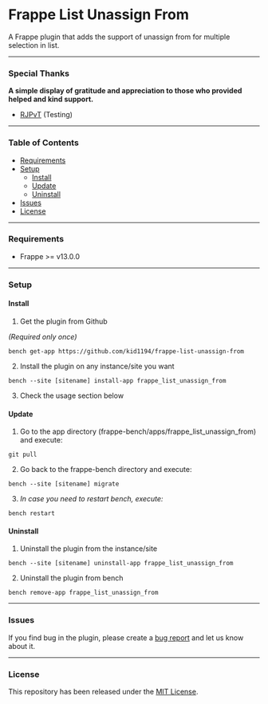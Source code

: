 # Frappe List Unassign From

A Frappe plugin that adds the support of unassign from for multiple selection in list.

---

### Special Thanks 
**A simple display of gratitude and appreciation to those who provided helped and kind support.**
- [RJPvT](https://github.com/RJPvT) (Testing)

---

### Table of Contents
- [Requirements](#requirements)
- [Setup](#setup)
  - [Install](#install)
  - [Update](#update)
  - [Uninstall](#uninstall)
- [Issues](#issues)
- [License](#license)

---

### Requirements
- Frappe >= v13.0.0

---

### Setup

#### Install
1. Get the plugin from Github

*(Required only once)*

`bench get-app https://github.com/kid1194/frappe-list-unassign-from`

2. Install the plugin on any instance/site you want

`bench --site [sitename] install-app frappe_list_unassign_from`

3. Check the usage section below

#### Update
1. Go to the app directory (frappe-bench/apps/frappe_list_unassign_from) and execute:

`git pull`

2. Go back to the frappe-bench directory and execute:

`bench --site [sitename] migrate`

3. *In case you need to restart bench, execute:*

`bench restart`

#### Uninstall
1. Uninstall the plugin from the instance/site

`bench --site [sitename] uninstall-app frappe_list_unassign_from`

2. Uninstall the plugin from bench

`bench remove-app frappe_list_unassign_from`

---

### Issues
If you find bug in the plugin, please create a [bug report](https://github.com/kid1194/frappe-list-unassign-from/issues/new?assignees=kid1194&labels=bug&template=bug_report.md&title=%5BBUG%5D) and let us know about it.

---

### License
This repository has been released under the [MIT License](https://github.com/kid1194/frappe-list-unassign-from/blob/main/LICENSE).
